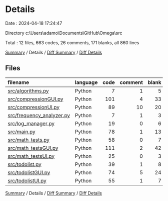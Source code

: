 # Details

Date : 2024-04-18 17:24:47

Directory c:\\Users\\adamo\\Documents\\GitHub\\Omega\\src

Total : 12 files,  663 codes, 26 comments, 171 blanks, all 860 lines

[Summary](results.md) / Details / [Diff Summary](diff.md) / [Diff Details](diff-details.md)

## Files
| filename | language | code | comment | blank | total |
| :--- | :--- | ---: | ---: | ---: | ---: |
| [src/algorithms.py](/src/algorithms.py) | Python | 7 | 1 | 5 | 13 |
| [src/compressionGUI.py](/src/compressionGUI.py) | Python | 101 | 4 | 33 | 138 |
| [src/compressionUI.py](/src/compressionUI.py) | Python | 89 | 10 | 20 | 119 |
| [src/frequency_analyzer.py](/src/frequency_analyzer.py) | Python | 7 | 1 | 3 | 11 |
| [src/log_manager.py](/src/log_manager.py) | Python | 19 | 0 | 6 | 25 |
| [src/main.py](/src/main.py) | Python | 78 | 1 | 13 | 92 |
| [src/math_tests.py](/src/math_tests.py) | Python | 58 | 0 | 7 | 65 |
| [src/math_testsGUI.py](/src/math_testsGUI.py) | Python | 111 | 2 | 42 | 155 |
| [src/math_testsUI.py](/src/math_testsUI.py) | Python | 25 | 0 | 3 | 28 |
| [src/todolist.py](/src/todolist.py) | Python | 39 | 1 | 8 | 48 |
| [src/todolistGUI.py](/src/todolistGUI.py) | Python | 74 | 5 | 24 | 103 |
| [src/todolistUI.py](/src/todolistUI.py) | Python | 55 | 1 | 7 | 63 |

[Summary](results.md) / Details / [Diff Summary](diff.md) / [Diff Details](diff-details.md)
